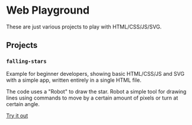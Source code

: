 # Web Playground

These are just various projects to play with HTML/CSS/JS/SVG.

## Projects

###  `falling-stars`

Example for beginner developers, showing basic HTML/CSS/JS and SVG with a simple  app, written entirely in a single HTML file.

The code uses a "Robot" to draw the star. Robot a simple tool for drawing lines using commands to move by a certain amount of pixels or turn at certain angle.

[Try it out](https://pgazdik.github.io/web-playground/falling-stars/stars.html)